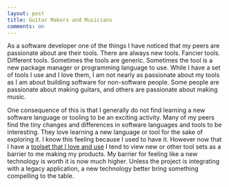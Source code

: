 ```yaml
---
layout: post
title: Guitar Makers and Musicians
comments: on
---
```

As a software developer one of the things I have noticed that my peers are passionate about are their tools. There are always new tools. Fancier tools. Different tools. Sometimes the tools are generic. Sometimes the tool is a new package manager or programming language to use. While I have a set of tools I use and I love them, I am not nearly as passionate about my tools as I am about building software for non-software people. Some people are passionate about making guitars, and others are passionate about making music.

One consequence of this is that I generally do not find learning a new software language or tooling to be an exciting activity. Many of my peers find the tiny changes and differences in software languages and tools to be interesting. They love learning a new language or tool for the sake of exploring it. I know this feeling because I used to have it. However now that I have a [toolset that I love and use](https://www.rubyonrails.org/) I tend to view new or other tool sets as a barrier to me making my products. My barrier for feeling like a new technology is worth it is now much higher. Unless the project is integrating with a legacy application, a new technology better bring something compelling to the table.

